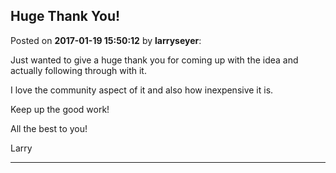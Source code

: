## Huge Thank You!
Posted on **2017-01-19 15:50:12** by **larryseyer**:

Just wanted to give a huge thank you for coming up with the idea and actually following through with it.



I love the community aspect of it and also how inexpensive it is.



Keep up the good work!



All the best to you!



Larry

---

